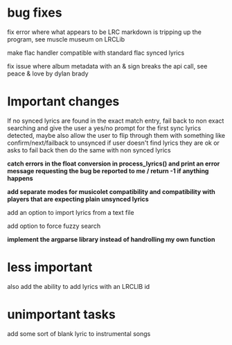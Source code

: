 # bug fixes

fix error where what appears to be LRC markdown is tripping up the program, 
see muscle museum on LRCLib

make flac handler compatible with standard flac synced lyrics

fix issue where album metadata with an & sign breaks the api call, see
peace & love by dylan brady
# Important changes
If no synced lyrics are found in the exact match entry, fail back to non 
exact searching and give the user a yes/no prompt for the first sync lyrics 
detected, maybe also allow the user to flip through them with something like 
confirm/next/failback to unsynced if user doesn't find lyrics they are ok or 
asks to fail back then do the same with non synced lyrics

**catch errors in the float conversion in process_lyrics() and print an error 
message requesting the bug be reported to me / return -1 if anything happens**

**add separate modes for musicolet compatibility and compatibility with players
that are expecting plain unsynced lyrics**

add an option to import lyrics from a text file

add option to force fuzzy search

**implement the argparse library instead of handrolling my own function**
# less important
also add the ability to add lyrics with an LRCLIB id

# unimportant tasks
add some sort of blank lyric to instrumental songs